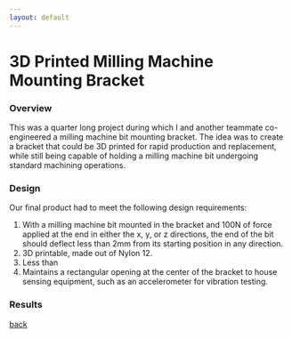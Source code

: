 ```yaml
---
layout: default
---
```


# 3D Printed Milling Machine Mounting Bracket

### Overview

This was a quarter long project during which I and another teammate co-engineered a milling machine bit mounting bracket. The idea was to create a bracket that could be 3D printed for rapid production and replacement, while still being capable of holding a milling machine bit undergoing standard machining operations.

### Design

Our final product had to meet the following design requirements:

1. With a milling machine bit mounted in the bracket and 100N of force applied at the end in either the x, y, or z directions, the end of the bit should deflect less than 2mm from its starting position in any direction.
2. 3D printable, made out of Nylon 12.
3. Less than 
4. Maintains a rectangular opening at the center of the bracket to house sensing equipment, such as an accelerometer for vibration testing.

### Results

[back](./)
